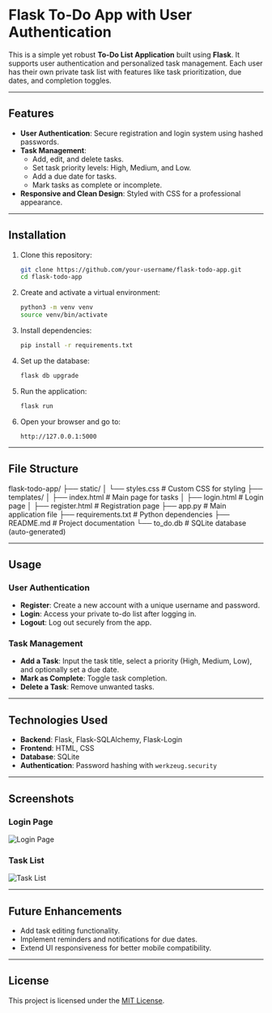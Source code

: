 # Flask To-Do App with User Authentication

This is a simple yet robust **To-Do List Application** built using **Flask**. It supports user authentication and personalized task management. Each user has their own private task list with features like task prioritization, due dates, and completion toggles.

---

## Features

- **User Authentication**: Secure registration and login system using hashed passwords.
- **Task Management**:
  - Add, edit, and delete tasks.
  - Set task priority levels: High, Medium, and Low.
  - Add a due date for tasks.
  - Mark tasks as complete or incomplete.
- **Responsive and Clean Design**: Styled with CSS for a professional appearance.

---

## Installation

1. Clone this repository:
    ```bash
    git clone https://github.com/your-username/flask-todo-app.git
    cd flask-todo-app
    ```

2. Create and activate a virtual environment:
    ```bash
    python3 -m venv venv
    source venv/bin/activate
    ```

3. Install dependencies:
    ```bash
    pip install -r requirements.txt
    ```

4. Set up the database:
    ```bash
    flask db upgrade
    ```

5. Run the application:
    ```bash
    flask run
    ```

6. Open your browser and go to:
    ```
    http://127.0.0.1:5000
    ```

---

## File Structure

flask-todo-app/ ├── static/ │ └── styles.css # Custom CSS for styling ├── templates/ │ ├── index.html # Main page for tasks │ ├── login.html # Login page │ ├── register.html # Registration page ├── app.py # Main application file ├── requirements.txt # Python dependencies ├── README.md # Project documentation └── to_do.db # SQLite database (auto-generated)


---

## Usage

### User Authentication
- **Register**: Create a new account with a unique username and password.
- **Login**: Access your private to-do list after logging in.
- **Logout**: Log out securely from the app.

### Task Management
- **Add a Task**: Input the task title, select a priority (High, Medium, Low), and optionally set a due date.
- **Mark as Complete**: Toggle task completion.
- **Delete a Task**: Remove unwanted tasks.

---

## Technologies Used

- **Backend**: Flask, Flask-SQLAlchemy, Flask-Login
- **Frontend**: HTML, CSS
- **Database**: SQLite
- **Authentication**: Password hashing with `werkzeug.security`

---

## Screenshots

### Login Page
![Login Page](https://via.placeholder.com/800x400?text=Login+Page)

### Task List
![Task List](https://via.placeholder.com/800x400?text=Task+List)

---

## Future Enhancements

- Add task editing functionality.
- Implement reminders and notifications for due dates.
- Extend UI responsiveness for better mobile compatibility.

---

## License

This project is licensed under the [MIT License](LICENSE).
